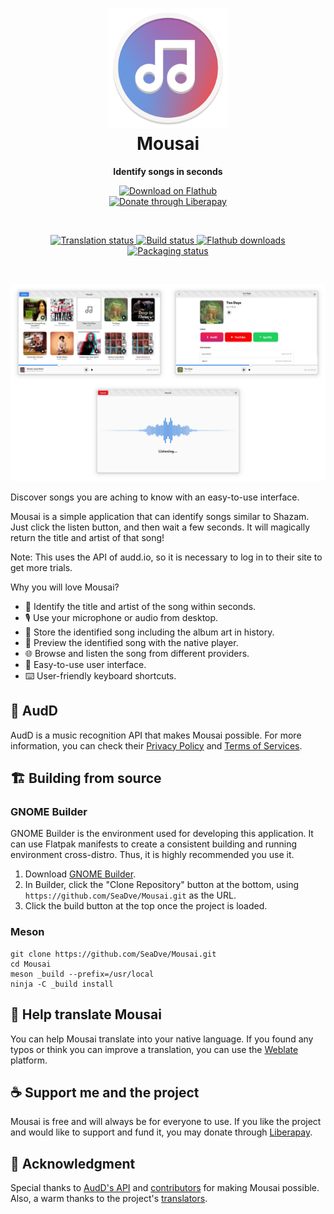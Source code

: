 <h1 align="center">
  <img src="data/icons/io.github.seadve.Mousai.svg" alt="Mousai" width="192" height="192"/>
  <br>
  Mousai
</h1>

<p align="center">
  <strong>Identify songs in seconds</strong>
</p>

<p align="center">
  <a href="https://flathub.org/apps/details/io.github.seadve.Mousai">
    <img alt="Download on Flathub" src="https://flathub.org/assets/badges/flathub-badge-i-en.svg" width="200"/>
  </a>
  <br>
  <a href="https://liberapay.com/SeaDve/donate">
    <img alt="Donate through Liberapay" src="https://liberapay.com/assets/widgets/donate.svg"/>
  </a>
</p>

<br>

<p align="center">
  <a href="https://hosted.weblate.org/engage/kooha">
    <img alt="Translation status" src="https://img.shields.io/weblate/progress/kooha?style=for-the-badge" height="20"/>
  </a>
  <a href="https://github.com/SeaDve/Mousai/actions/workflows/ci.yml">
    <img alt="Build status" src="https://img.shields.io/github/workflow/status/SeaDve/Mousai/CI/main?style=for-the-badge" height="20"/>
  </a>
  <a href="https://flathub.org/apps/details/io.github.seadve.Mousai">
    <img alt="Flathub downloads" src="https://img.shields.io/badge/dynamic/json?style=for-the-badge&color=informational&label=downloads&logo=flathub&logoColor=white&query=%24.installs_total&url=https%3A%2F%2Fflathub.org%2Fapi%2Fv2%2Fstats%2Fio.github.seadve.Mousai" height="20"/>
  </a>
  <a href="https://repology.org/project/mousai/versions">
    <img alt="Packaging status" src="https://img.shields.io/repology/repositories/mousai?style=for-the-badge" height="20"/>
  </a>
</p>

<br>

<p align="center">
  <img src="data/resources/screenshots/preview.png" alt="Preview"/>
</p>

Discover songs you are aching to know with an easy-to-use interface.

Mousai is a simple application that can identify songs similar to Shazam. Just
click the listen button, and then wait a few seconds. It will magically return
the title and artist of that song!

Note: This uses the API of audd.io, so it is necessary to log in to their site to get more trials.

Why you will love Mousai?
* 🎵 Identify the title and artist of the song within seconds.
* 🎙️ Use your microphone or audio from desktop.
* 🎸 Store the identified song including the album art in history.
* 🎼 Preview the identified song with the native player.
* 🌐 Browse and listen the song from different providers.
* 📱 Easy-to-use user interface.
* ⌨️ User-friendly keyboard shortcuts.

## 🌈 AudD

AudD is a music recognition API that makes Mousai possible. For more information,
you can check their [Privacy Policy](https://audd.io/privacy/) and [Terms of Services](https://audd.io/terms/).


## 🏗️ Building from source

### GNOME Builder
GNOME Builder is the environment used for developing this application. It can use Flatpak manifests to create a consistent building and running environment cross-distro. Thus, it is highly recommended you use it.

1. Download [GNOME Builder](https://flathub.org/apps/details/org.gnome.Builder).
2. In Builder, click the "Clone Repository" button at the bottom, using `https://github.com/SeaDve/Mousai.git` as the URL.
3. Click the build button at the top once the project is loaded.

### Meson
```
git clone https://github.com/SeaDve/Mousai.git
cd Mousai
meson _build --prefix=/usr/local
ninja -C _build install
```


## 🙌 Help translate Mousai
You can help Mousai translate into your native language. If you found any typos
or think you can improve a translation, you can use the [Weblate](https://hosted.weblate.org/engage/kooha/) platform.


## ☕ Support me and the project

Mousai is free and will always be for everyone to use. If you like the project and
would like to support and fund it, you may donate through [Liberapay](https://liberapay.com/SeaDve/).


## 💝 Acknowledgment

Special thanks to [AudD's API](https://audd.io/) and [contributors](https://github.com/SeaDve/Mousai/graphs/contributors)
for making Mousai possible. Also, a warm thanks to the project's [translators](https://hosted.weblate.org/engage/kooha/).
